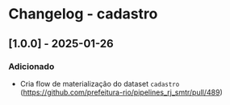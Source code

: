 # Changelog - cadastro

## [1.0.0] - 2025-01-26

### Adicionado

- Cria flow de materialização do dataset `cadastro` (https://github.com/prefeitura-rio/pipelines_rj_smtr/pull/489)